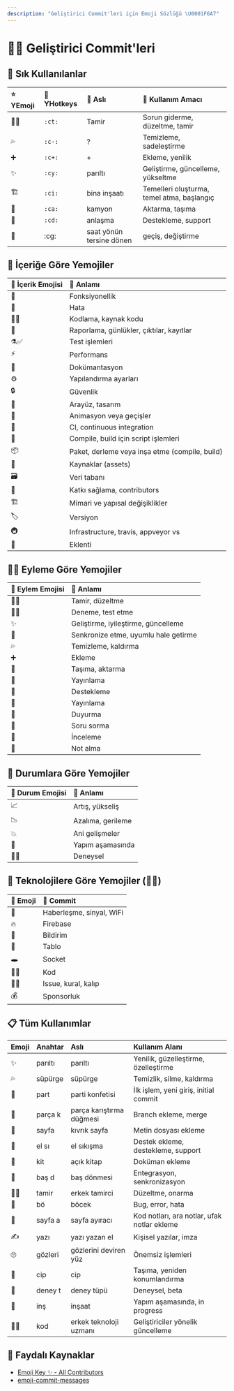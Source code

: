 ```yaml
---
description: "Geliştirici Commit'leri için Emoji Sözlüğü \U0001F6A7"
---
```


# 👨‍💻 Geliştirici Commit'leri

## 🌟 Sık Kullanılanlar

| ⭐ YEmoji | 🌱 YHotkeys | 🧱 Aslı | 📝 Kullanım Amacı |
| :--- | :--- | :--- | :--- |
| 👨‍🔧 | `:ct:` | Tamir | Sorun giderme, düzeltme, tamir |
| 💦 | `:c-:` | ? | Temizleme, sadeleştirme |
| ➕ | `:c+:` | + | Ekleme, yenilik |
| ✨ | `:cy:` | parıltı | Geliştirme, güncelleme, yükseltme |
| 🏗️ | `:ci:` | bina inşaatı | Temelleri oluşturma, temel atma, başlangıç |
| 🚚 | `:ca:` | kamyon | Aktarma, taşıma |
| 🤝 | `:cd:` | anlaşma | Destekleme, support |
| 🔄 | :cg: | saat yönün tersine dönen | geçiş, değiştirme |

## 📖 İçeriğe Göre Yemojiler

| 💞 İçerik Emojisi | 🔸 Anlamı |
| :--- | :--- |
| 🤹 | Fonksiyonellik |
| 🐛 | Hata |
| 👨‍💻 | Kodlama, kaynak kodu |
| 📜 | Raporlama, günlükler, çıktılar, kayıtlar |
| ⚗️✅ | Test işlemleri |
| ⚡ | Performans |
| 📖 | Dokümantasyon |
| ⚙️ | Yapılandırma ayarları |
| 🔒 | Güvenlik |
| 🎨 | Arayüz, tasarım |
| 💫 | Animasyon veya geçişler |
| 💚 | CI, continuous integration |
| 🔨 | Compile, build için script işlemleri |
| 📦 | Paket, derleme veya inşa etme \(compile, build\) |
| 🍱 | Kaynaklar \(assets\) |
| 🗃️ |  Veri tabanı |
| 👥 | Katkı sağlama, contributors |
| 🏗️ | Mimari ve yapısal değişiklikler |
| 🏷️ | Versiyon |
| 🚇 | Infrastructure, travis, appveyor vs |
| 🔌 | Eklenti |

## 🤸‍♂️ Eyleme Göre Yemojiler

| 💞 Eylem Emojisi | 🔸 Anlamı |
| :--- | :--- |
| 👨‍🔧 | Tamir, düzeltme |
| 👨‍🔬 | Deneme, test etme |
| ✨ | Geliştirme, iyileştirme, güncelleme |
| 🔄 | Senkronize etme, uyumlu hale getirme |
| 💦 | Temizleme, kaldırma |
| ➕ | Ekleme |
| 🚚 | Taşıma, aktarma |
| 🚀 | Yayınlama |
| 🤝 | Destekleme |
| 📡 | Yayınlama |
| 📢 | Duyurma |
| 💬 | Soru sorma |
| 👀 | İnceleme |
| 📝 | Not alma |

## 🐥 Durumlara Göre Yemojiler

| 💞 Durum Emojisi | 🔸 Anlamı |
| :--- | :--- |
| 📈 | Artış, yükseliş |
| 📉 | Azalıma, gerileme |
| 💥 | Ani gelişmeler |
| 🚧 | Yapım aşamasında |
| 👨‍🔬 | Deneysel |

## 🧰 Teknolojilere Göre Yemojiler \(👨‍🔬\)

| 💞 Emoji | 🔸 Commit |
| :--- | :--- |
| 📶 | Haberleşme, sinyal, WiFi |
| 🔥 | Firebase |
| 🔔 | Bildirim |
| 📅 | Tablo |
| 🕳️ | Socket |
| 👨‍💻 | Kod |
| 👮‍♂️ | Issue, kural, kalıp |
| 💰 | Sponsorluk |

## 📋 Tüm Kullanımlar

| Emoji | Anahtar | Aslı | Kullanım Alanı |
| :--- | :--- | :--- | :--- |
| ✨ | parıltı | parıltı | Yenilik, güzelleştirme, özelleştirme |
| 💦 | süpürge | süpürge | Temizlik, silme, kaldırma |
| 🎉 | part | parti konfetisi | İlk işlem, yeni giriş, initial commit |
| 🔀 | parça k | parça karıştırma düğmesi | Branch ekleme, merge |
| 📃 | sayfa | kıvrık sayfa | Metin dosyası ekleme |
| 🤝 | el sı | el sıkışma | Destek ekleme, destekleme, support |
| 📖 | kit | açık kitap | Doküman ekleme |
| 💫 | baş d | baş dönmesi | Entegrasyon, senkronizasyon |
| 👨‍🔧 | tamir | erkek tamirci | Düzeltme, onarma |
| 🐛 | bö | böcek | Bug, error, hata |
| 📑 | sayfa a | sayfa ayıracı | Kod notları, ara notlar, ufak notlar ekleme |
| ✍ | yazı | yazı yazan el | Kişisel yazılar, imza |
| 🙄 | gözleri | gözlerini deviren yüz | Önemsiz işlemleri |
| 🚙 | cip | cip | Taşıma, yeniden konumlandırma |
| 🧪 | deney t  | deney tüpü | Deneysel, beta |
| 🚧 | inş | inşaat | Yapım aşamasında, in progress |
| 👨‍💻 | kod | erkek teknoloji uzmanı | Geliştiriciler yönelik güncelleme |

## 🔗 Faydalı Kaynaklar

* [Emoji Key ✨ - All Contributors](https://allcontributors.org/docs/en/emoji-key)
* [emoji-commit-messages](https://github.com/cooperka/emoji-commit-messages)

